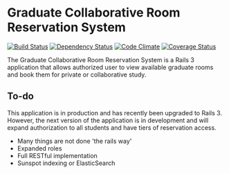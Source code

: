 # Graduate Collaborative Room Reservation System

[![Build Status](https://travis-ci.org/NYULibraries/room_reservation.png)](https://travis-ci.org/NYULibraries/room_reservation)
[![Dependency Status](https://gemnasium.com/NYULibraries/room_reservation.png)](https://gemnasium.com/NYULibraries/room_reservation)
[![Code Climate](https://codeclimate.com/github/NYULibraries/room_reservation.png)](https://codeclimate.com/github/NYULibraries/room_reservation)
[![Coverage Status](https://coveralls.io/repos/NYULibraries/room_reservation/badge.png?branch=master)](https://coveralls.io/r/NYULibraries/room_reservation)

The Graduate Collaborative Room Reservation System is a Rails 3 application that allows authorized user to view available graduate rooms and book them for private or collaborative study.

## To-do

This application is in production and has recently been upgraded to Rails 3. However, the next version of the application is in development and will expand authorization to all students and have tiers of reservation access.

* Many things are not done 'the rails way'
* Expanded roles
* Full RESTful implementation
* Sunspot indexing or ElasticSearch